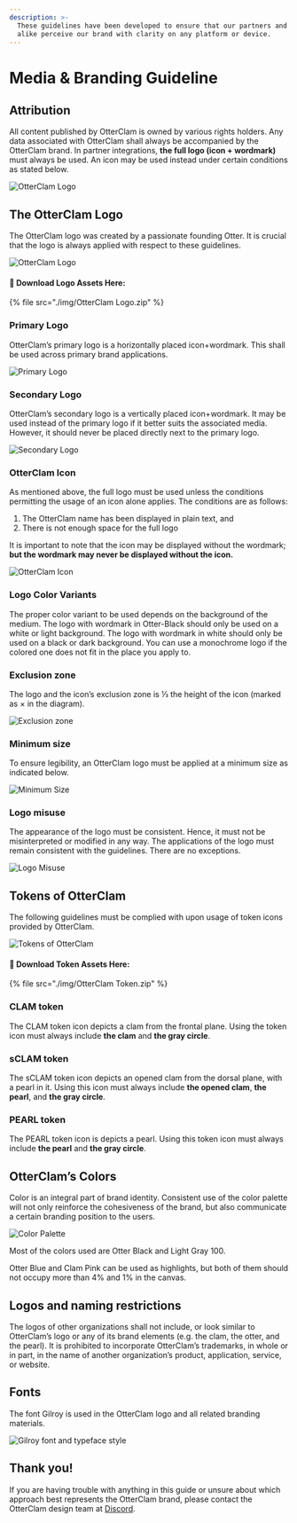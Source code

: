 ```yaml
---
description: >-
  These guidelines have been developed to ensure that our partners and Otters
  alike perceive our brand with clarity on any platform or device.
---
```


# Media & Branding Guideline

## Attribution&#x20;

All content published by OtterClam is owned by various rights holders. Any data associated with OtterClam shall always be accompanied by the OtterClam brand. In partner integrations, **the full logo (icon + wordmark)** must always be used. An icon may be used instead under certain conditions as stated below.

![OtterClam Logo](<./img/Design Guideline 01.png>)

## The OtterClam Logo

The OtterClam logo was created by a passionate founding Otter. It is crucial that the logo is always applied with respect to these guidelines.

![OtterClam Logo](<./img/Design Guideline 3.png>)

#### 🎨 Download Logo Assets Here:

{% file src="./img/OtterClam Logo.zip" %}

### Primary Logo&#x20;

OtterClam’s primary logo is a horizontally placed icon+wordmark. This shall be used across primary brand applications.

![Primary Logo](<./img/Design Guideline 5.png>)

### Secondary Logo

OtterClam’s secondary logo is a vertically placed icon+wordmark. It may be used instead of the primary logo if it better suits the associated media. However, it should never be placed directly next to the primary logo.

![Secondary Logo](<./img/Design Guideline 11.png>)

### OtterClam Icon

As mentioned above, the full logo must be used unless the conditions permitting the usage of an icon alone applies. The conditions are as follows:&#x20;

1. The OtterClam name has been displayed in plain text, and
2. There is not enough space for the full logo

It is important to note that the icon may be displayed without the wordmark; **but the wordmark may never be displayed without the icon.**

![OtterClam Icon](<./img/Design Guideline 4.png>)

### Logo Color Variants

The proper color variant to be used depends on the background of the medium. The logo with wordmark in Otter-Black should only be used on a white or light background. The logo with wordmark in white should only be used on a black or dark background. You can use a monochrome logo if the colored one does not fit in the place you apply to.

### Exclusion zone

The logo and the icon’s exclusion zone is ⅓ the height of the icon (marked as × in the diagram).

![Exclusion zone](<./img/Design Guideline 6.png>)

### Minimum size

To ensure legibility, an OtterClam logo must be applied at a minimum size as indicated below.&#x20;

![Minimum Size](<./img/Design Guideline 8.png>)

### Logo misuse

The appearance of the logo must be consistent. Hence, it must not be misinterpreted or modified in any way. The applications of the logo must remain consistent with the guidelines. There are no exceptions.&#x20;

![Logo Misuse](<./img/Design Guideline 9.png>)

## Tokens of OtterClam

The following guidelines must be complied with upon usage of token icons provided by OtterClam.

![Tokens of OtterClam](<./img/Design Guideline 2.png>)

#### 🎨 Download Token Assets Here:

{% file src="./img/OtterClam Token.zip" %}

### CLAM token

The CLAM token icon depicts a clam from the frontal plane. Using the token icon must always include **the clam** and **the gray circle**.

### sCLAM token

The sCLAM token icon depicts an opened clam from the dorsal plane, with a pearl in it. Using this icon must always include **the opened clam**, **the pearl**, and **the gray circle**.&#x20;

### PEARL token

The PEARL token icon is depicts a pearl. Using this token icon must always include **the pearl** and **the gray circle**.

## OtterClam’s Colors

Color is an integral part of brand identity. Consistent use of the color palette will not only reinforce the cohesiveness of the brand, but also communicate a certain branding position to the users.

![Color Palette](<./img/Design Guideline 7.png>)

Most of the colors used are Otter Black and Light Gray 100.&#x20;

Otter Blue and Clam Pink can be used as highlights, but both of them should not occupy more than 4% and 1% in the canvas.

## Logos and naming restrictions

The logos of other organizations shall not include, or look similar to OtterClam’s logo or any of its brand elements (e.g. the clam, the otter, and the pearl). It is prohibited to incorporate OtterClam’s trademarks, in whole or in part, in the name of another organization’s product, application, service, or website.

## Fonts

The font Gilroy is used in the OtterClam logo and all related branding materials.

![Gilroy font and typeface style ](<./img/Design Guideline 10.png>)

## Thank you!

If you are having trouble with anything in this guide or unsure about which approach best represents the OtterClam brand, please contact the OtterClam design team at [Discord](https://discord.gg/2yhNHwgK).
